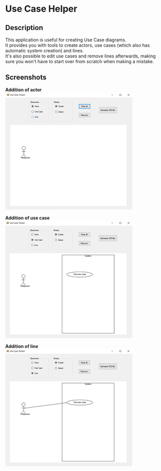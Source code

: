 # Use Case Helper
## Description
This application is useful for creating Use Case diagrams.  
It provides you with tools to create actors, use cases (which also has automatic system creation) and lines.  
It's also possible to edit use cases and remove lines afterwards, making sure you won't have to start over from scratch when making a mistake.

## Screenshots
**Addition of actor**  
![Use Case Helper actor addition](images/use_case_actor.png)  

**Addition of use case**  
![Use Case Helper use case addition](images/use_case_system.png)  

**Addition of line**  
![Use Case Helper line addition](images/use_case_line.png)  